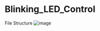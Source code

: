 # Blinking_LED_Control
File Structure
![image](https://user-images.githubusercontent.com/85094832/187041821-955d26af-8242-4719-9487-e97b8c92153e.png)
